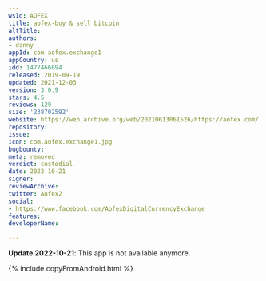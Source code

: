 ```yaml
---
wsId: AOFEX
title: aofex-buy & sell bitcoin
altTitle: 
authors:
- danny
appId: com.aofex.exchange1
appCountry: us
idd: 1477466894
released: 2019-09-19
updated: 2021-12-03
version: 3.0.9
stars: 4.5
reviews: 129
size: '238702592'
website: https://web.archive.org/web/20210613061526/https://aofex.com/
repository: 
issue: 
icon: com.aofex.exchange1.jpg
bugbounty: 
meta: removed
verdict: custodial
date: 2022-10-21
signer: 
reviewArchive: 
twitter: Aofex2
social:
- https://www.facebook.com/AofexDigitalCurrencyExchange
features: 
developerName: 

---
```


**Update 2022-10-21**: This app is not available anymore.

{% include copyFromAndroid.html %}

